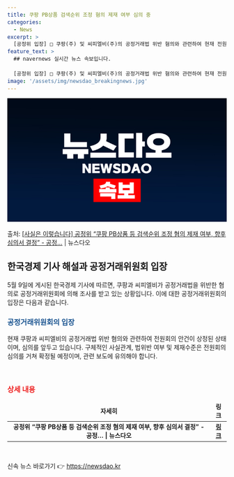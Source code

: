 ```yaml
---
title: 쿠팡 PB상품 검색순위 조정 혐의 제재 여부 심의 중
categories:
  - News
excerpt: >
  [공정위 입장] □ 쿠팡(주) 및 씨피엘비(주)의 공정거래법 위반 혐의와 관련하여 현재 전원회의 안건이 상정…
feature_text: >
  ## navernews 실시간 뉴스 속보입니다.

  [공정위 입장] □ 쿠팡(주) 및 씨피엘비(주)의 공정거래법 위반 혐의와 관련하여 현재 전원회의 안건이 상정…
image: '/assets/img/newsdao_breakingnews.jpg'
---
```


![뉴스다오 속보](/assets/img/newsdao_breakingnews.jpg)

<p>출처: <a href="https://newsdao.kr/3807" rel="dofollow">[사실은 이렇습니다] 공정위 “쿠팡 PB상품 등 검색순위 조정 혐의 제재 여부, 향후 심의서 결정” - 공정…</a> | 뉴스다오</p>

<h2 data-ke-size="size26">한국경제 기사 해설과 공정거래위원회 입장</h2>
<p data-ke-size="size16">5월 9일에 게시된 한국경제 기사에 따르면, 쿠팡과 씨피엘비가 공정거래법을 위반한 혐의로 공정거래위원회에 의해 조사를 받고 있는 상황입니다. 이에 대한 공정거래위원회의 입장은 다음과 같습니다.</p>

<h3><b><span style="color: #1a5490;">공정거래위원회의 입장</span></b></h3>
<p data-ke-size="size16">현재 쿠팡과 씨피엘비의 공정거래법 위반 혐의와 관련하여 전원회의 안건이 상정된 상태이며, 심의를 앞두고 있습니다. 구체적인 사실관계, 법위반 여부 및 제재수준은 전원회의 심의를 거쳐 확정될 예정이며, 관련 보도에 유의해야 합니다.</p>

<p data-ke-size="size16">&nbsp;</p>
<h3><span style="color: #ee2323;"><b>상세 내용</b></span></h3>
<table>
<thead>
<tr>
<td style="text-align: center; height: 17px;"><b>자세히</b></td>
<td style="text-align: center; height: 17px;"><b>링크</b></td>
</tr>
</thead>
<tbody>
<tr>
<td style="text-align: center; height: 17px;"><b>공정위 “쿠팡 PB상품 등 검색순위 조정 혐의 제재 여부, 향후 심의서 결정” - 공정… | 뉴스다오</b></td>
<td style="text-align: center; height: 17px;"><b><a href="https://newsdao.kr/3807">링크</a></b></td>
</tr>
</tbody>
</table>
<p data-ke-size="size16">&nbsp;</p> 

신속 뉴스 바로가기 👉 <a href="https://newsdao.kr" rel="dofollow">https://newsdao.kr</a>


